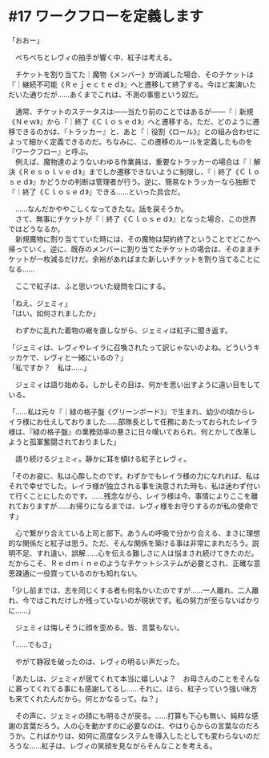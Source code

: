 # #17 ワークフローを定義します

「おおー」

　ぺちぺちとレヴィの拍手が響く中、紅子は考える。

　チケットを割り当てた｜魔物《メンバー》が消滅した場合、そのチケットは『｜継続不可能《Ｒｅｊｅｃｔｅｄ》』へと遷移して終了する。今ほど実演いただいた通りだが……あくまでこれは、不測の事態という奴だ。

　通常、チケットのステータスは――当たり前のことではあるが――『｜新規《Ｎｅｗ》』から『｜終了《Ｃｌｏｓｅｄ》』へと遷移する。ただ、どのように遷移できるのかは、『トラッカー』と、あと『｜役割《ロール》』との組み合わせによって細かく定義できるのだ。ちなみに、この遷移のルールを定義したものを『ワークフロー』と呼ぶ。  
　例えば、魔物達のようないわゆる作業員は、重要なトラッカーの場合は『｜解決《Ｒｅｓｏｌｖｅｄ》』までしか遷移できないように制限し、『｜終了《Ｃｌｏｓｅｄ》』かどうかの判断は管理者が行う。逆に、簡易なトラッカーなら独断で『｜終了《Ｃｌｏｓｅｄ》』できる……といった具合だ。

　……なんだかややこしくなってきたな。話を戻そうか。  
　さて、無事にチケットが『｜終了《Ｃｌｏｓｅｄ》』となった場合、この世界ではどうなるか。  
　新規魔物に割り当てていた時には、その魔物は契約終了ということでどこかへ帰っていく。逆に、既存のメンバーに割り当てたチケットの場合は、そのままチケットが一枚減るだけだ。余裕があればまた新しいチケットを割り当てることになる……

　ここで紅子は、ふと思いついた疑問を口にする。

「ねえ、ジェミィ」  
「はい。如何されましたか」

　わずかに乱れた着物の裾を直しながら、ジェミィは紅子に聞き返す。

「ジェミィは、レヴィやレイラに召喚されたって訳じゃないのよね。どういうキッカケで、レヴィと一緒にいるの？」  
「私ですか？　私は……」

　ジェミィは語り始める。しかしその目は、何かを思い出すように遠い目をしている。

「……私は元々『｜緑の格子盤《グリーンボード》』で生まれ、幼少の頃からレイラ様にお仕えしておりました……部隊長として任務にあたっておられたレイラ様は、『緑の格子盤』の業務効率の悪さに日々嘆いておられ、何とかして改革しようと孤軍奮闘されておりました」

　語り続けるジェミィ。静かに耳を傾ける紅子とレヴィ。

「そのお姿に、私は心酔したのです。わずかでもレイラ様の力になれれば、私はそれで幸せでした。レイラ様が独立される事を決意された時も、私は迷わず付いて行くことにしたのです。……残念ながら、レイラ様は今、事情によりここを離れておりますが……お帰りになるまでは、レヴィ様をお守りするのが私の使命です」

　心で繋がり合えている上司と部下。あうんの呼吸で分かり合える、まさに理想的な関係だと紅子は思う。ただ、そんな関係を築ける事は非常にまれだろう。説明不足、すれ違い、誤解……心を伝える難しさに人は悩まされ続けてきたのだ。だからこそ、Ｒｅｄｍｉｎｅのようなチケットシステムが必要とされ、正確な意思疎通に一役買っているのかも知れない。

「少し前までは、志を同じくする者も何名かいたのですが……一人離れ、二人離れ、今ではこれだけしか残っていないのが現状です。私の努力が至らないばかりに……」

　ジェミィは悔しそうに顔を歪める。皆、言葉もない。

「……でもさ」

　やがて静寂を破ったのは、レヴィの明るい声だった。

「あたしは、ジェミィが居てくれて本当に嬉しいよ？　お母さんのことをそんなに慕ってくれてる事にも感謝してるし……それに、ほら、紅子っていう強い味方も来てくれたんだから。何とかなるって。ね？」

　その声に、ジェミィの顔にも明るさが戻る。……打算も下心も無い、純粋な感謝の言葉だろう。人の心を動かすのに必要なのは、やはり心からの言葉なのだろうか。こればかりは、如何に高度なシステムを導入したとしても変わらないのだろうな……紅子は、レヴィの笑顔を見ながらそんなことを考える。
